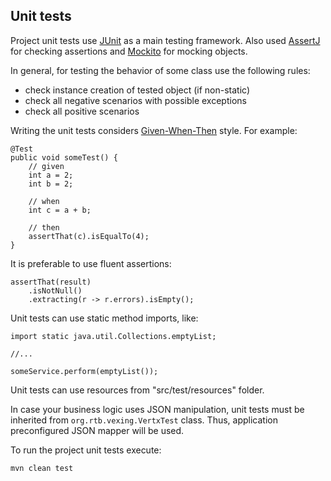 ## Unit tests

Project unit tests use [JUnit](https://junit.org) as a main testing framework. 
Also used [AssertJ](http://joel-costigliola.github.io/assertj) for checking assertions 
and [Mockito](http://mockito.org) for mocking objects.

In general, for testing the behavior of some class use the following rules:
- check instance creation of tested object (if non-static)
- check all negative scenarios with possible exceptions
- check all positive scenarios

Writing the unit tests considers [Given-When-Then](https://martinfowler.com/bliki/GivenWhenThen.html) style.
For example:

```
@Test
public void someTest() {
    // given
    int a = 2;
    int b = 2;
    
    // when
    int c = a + b;
    
    // then
    assertThat(c).isEqualTo(4);
}
```

It is preferable to use fluent assertions:
```
assertThat(result)
    .isNotNull()
    .extracting(r -> r.errors).isEmpty();
```

Unit tests can use static method imports, like:
```
import static java.util.Collections.emptyList;

//...

someService.perform(emptyList());
```

Unit tests can use resources from "src/test/resources" folder.

In case your business logic uses JSON manipulation, unit tests must be inherited from `org.rtb.vexing.VertxTest` class.
Thus, application preconfigured JSON mapper will be used. 

To run the project unit tests execute:
```
mvn clean test
```
